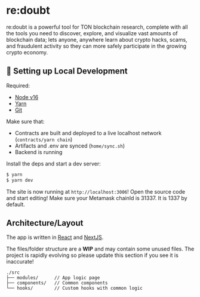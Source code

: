 # re:doubt

re:doubt is a powerful tool for TON blockchain research, complete with all the tools you need to discover, explore, and visualize vast amounts of blockchain data; lets anyone, anywhere learn about crypto hacks, scams, and fraudulent activity so they can more safely participate in the growing crypto economy.

## 🔧 Setting up Local Development

Required:

- [Node v16](https://nodejs.org/download/release/latest-v16.x/)
- [Yarn](https://classic.yarnpkg.com/en/docs/install/)
- [Git](https://git-scm.com/downloads)

Make sure that:

- Contracts are built and deployed to a live localhost network (`contracts/yarn chain`)
- Artifacts and .env are synced (`home/sync.sh`)
- Backend is running

Install the deps and start a dev server:

```bash
$ yarn
$ yarn dev
```

The site is now running at `http://localhost:3006`!
Open the source code and start editing!
Make sure your Metamask chainId is 31337. It is 1337 by default.

## Architecture/Layout

The app is written in [React](https://reactjs.org/) and [NextJS](https://nextjs.org/).

The files/folder structure are a **WIP** and may contain some unused files. The project is rapidly evolving so please update this section if you see it is inaccurate!

```
./src
├── modules/      // App logic page
├── components/   // Common components
└── hooks/        // Custom hooks with common logic
```
